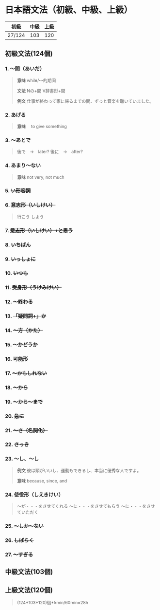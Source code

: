 # 日本語文法（初級、中級、上級）
| 初級 | 中級 | 上級 | 
| :--: | :--: | :--: | 
| 27/124  |   103   |   120   | 


## 初級文法(124個)
### 1. 〜間（あいだ）
> **意味**
> while/～的期间
> 
> **文法**
> Nの+間
> V辞書形+間
>
> **例文**
> 仕事が終わって家に帰るまでの間、ずっと音楽を聴いていました。
### 2. あげる
> **意味**　
> to give something

### 3. 〜あとで
> 後で　→　later?
> 後に　→　after?
### 4. あまり〜ない
> **意味**
> not very, not much

### 5. ~~い形容詞~~
> 

### 6. ~~意志形（いしけい）~~
> 行こう
> しよう

### 7. ~~意志形（いしけい）+と思う~~
>

### 8. ~~いちばん~~
### 9. ~~いっしょに~~
### 10. ~~いつも~~
### 11. ~~受身形（うけみけい）~~
### 12. ~~〜終わる~~
### 13. ~~「疑問詞+」か~~
### 14. ~~〜方（かた）~~
### 15. ~~〜かどうか~~
### 16. ~~可能形~~
### 17. ~~〜かもしれない~~
### 18. ~~〜から~~
### 19. ~~〜から〜まで~~
### 20. ~~急に~~
### 21. ~~〜さ（名詞化）~~
### 22. ~~さっき~~
### 23. ～し、～し
> 
> **例文**
> 彼は頭がいいし、運動もできるし、本当に優秀な人ですよ。
> 
> **意味**
> because, since, and
### 24. 使役形（しえきけい）
> 〜が・・・をさせてくれる
> 〜に・・・をさせてもらう
> 〜に・・・をさせていただく
### 25. ~~〜しか〜ない~~
### 26. ~~しばらく~~
### 27. ~~〜すぎる~~

## 中級文法(103個)

## 上級文法(120個)



> (124+103+120)個*5min/60min=28h


